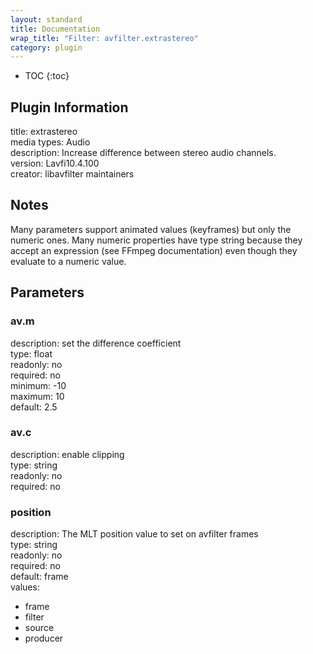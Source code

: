 ```yaml
---
layout: standard
title: Documentation
wrap_title: "Filter: avfilter.extrastereo"
category: plugin
---
```

* TOC
{:toc}

## Plugin Information

title: extrastereo  
media types:
Audio  
description: Increase difference between stereo audio channels.  
version: Lavfi10.4.100  
creator: libavfilter maintainers  

## Notes

Many parameters support animated values (keyframes) but only the numeric ones. Many numeric properties have type string because they accept an expression (see FFmpeg documentation) even though they evaluate to a numeric value.

## Parameters

### av.m

  
description:
set the difference coefficient  
type: float  
readonly: no  
required: no  
minimum: -10  
maximum: 10  
default: 2.5  

### av.c

  
description:
enable clipping  
type: string  
readonly: no  
required: no  

### position

  
description:
The MLT position value to set on avfilter frames  
type: string  
readonly: no  
required: no  
default: frame  
values:  

* frame
* filter
* source
* producer

